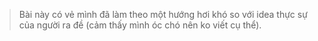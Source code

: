 > Bài này có vẻ mình đã làm theo một hướng hơi khó so với idea thực sự của người ra đề (cảm thấy mình óc chó nên ko viết cụ thể).

